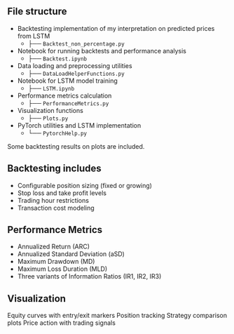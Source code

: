 ## File structure
- Backtesting implementation of my interpretation on predicted prices from LSTM
  - ├── `Backtest_non_percentage.py`
- Notebook for running backtests and performance analysis
  - ├── `Backtest.ipynb `                
- Data loading and preprocessing utilities
  - ├── `DataLoadHelperFunctions.py`
- Notebook for LSTM model training
  - ├── `LSTM.ipynb`                     
- Performance metrics calculation
  - ├── `PerformanceMetrics.py`          
- Visualization functions
  - ├── `Plots.py`                      
- PyTorch utilities and LSTM implementation
  - └── `PytorchHelp.py`
                  
Some backtesting results on plots are included.

## Backtesting includes
- Configurable position sizing (fixed or growing)
- Stop loss and take profit levels
- Trading hour restrictions
- Transaction cost modeling

## Performance Metrics
- Annualized Return (ARC)
- Annualized Standard Deviation (aSD)
- Maximum Drawdown (MD)
- Maximum Loss Duration (MLD)
- Three variants of Information Ratios (IR1, IR2, IR3)

## Visualization
Equity curves with entry/exit markers
Position tracking
Strategy comparison plots
Price action with trading signals
